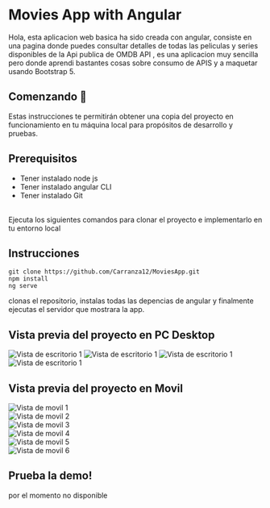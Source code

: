 # Movies App with Angular

Hola, esta aplicacion web basica ha sido creada con angular, consiste en una pagina donde puedes consultar detalles de todas las peliculas y series disponibles de la Api publica de OMDB API , es una aplicacion muy sencilla pero donde aprendi bastantes cosas sobre consumo de APIS y a maquetar usando Bootstrap 5.


## Comenzando 🚀
Estas instrucciones te permitirán obtener una copia del proyecto en funcionamiento en tu máquina local para propósitos de desarrollo y pruebas.
<br/>

## Prerequisitos
- Tener instalado node js 
- Tener instalado angular CLI
- Tener instalado Git
<br/>
Ejecuta los siguientes comandos para clonar el proyecto e implementarlo en tu entorno local

## Instrucciones
```
git clone https://github.com/Carranza12/MoviesApp.git
npm install
ng serve
```


clonas el repositorio, instalas todas las depencias de angular y finalmente ejecutas el servidor que mostrara la app.

## Vista previa del proyecto en PC Desktop
![Vista de escritorio 1 ](https://github.com/Carranza12/MoviesApp/blob/master/src/assets/pc1.PNG)
![Vista de escritorio 1 ](https://github.com/Carranza12/MoviesApp/blob/master/src/assets/pc2.PNG)
![Vista de escritorio 1 ](https://github.com/Carranza12/MoviesApp/blob/master/src/assets/pc3.PNG)
![Vista de escritorio 1 ](https://github.com/Carranza12/MoviesApp/blob/master/src/assets/pc4.PNG)

## Vista previa del proyecto en Movil 

![Vista de movil 1 ](https://github.com/Carranza12/MoviesApp/blob/master/src/assets/movil1.PNG)<br/>
![Vista de movil 2 ](https://github.com/Carranza12/MoviesApp/blob/master/src/assets/movil2.PNG)<br/>
![Vista de movil 3 ](https://github.com/Carranza12/MoviesApp/blob/master/src/assets/movil3.PNG)<br/>
![Vista de movil 4 ](https://github.com/Carranza12/MoviesApp/blob/master/src/assets/movil4.PNG)<br/>
![Vista de movil 5 ](https://github.com/Carranza12/MoviesApp/blob/master/src/assets/movil5.PNG)<br/>
![Vista de movil 6 ](https://github.com/Carranza12/MoviesApp/blob/master/src/assets/movil6.PNG)<br/>

## Prueba la demo!

por el momento no disponible
